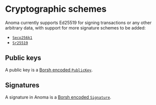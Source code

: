 # Cryptographic schemes

Anoma currently supports Ed25519 for signing transactions or any other arbitrary data, with support for more signature schemes to be added:

- [`Secp256k1`](https://github.com/anoma/anoma/issues/162)
- [`Sr25519`](https://github.com/anoma/anoma/issues/646)

## Public keys

A public key is a [Borsh encoded `PublicKey`](encoding.md#publickey).

## Signatures

A signature in Anoma is a [Borsh encoded `Signature`](encoding.md#signature).
